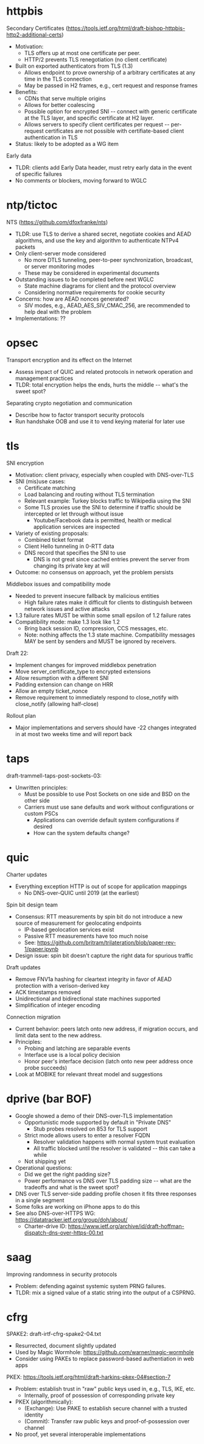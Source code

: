 # httpbis
Secondary Certificates (https://tools.ietf.org/html/draft-bishop-httpbis-http2-additional-certs)
- Motivation: 
	- TLS offers up at most one certificate per peer.
	- HTTP/2 prevents TLS renegotiation (no client certificate)
- Built on exported authenticators from TLS (1.3)
	- Allows endpoint to prove ownership of a arbitrary certificates at any time in the TLS connection 
	- May be passed in H2 frames, e.g., cert request and response frames
- Benefits:
	- CDNs that serve multiple origins
	- Allows for better coalescing
	- Possible option for encrypted SNI -- connect with generic certificate at the TLS layer, and specific certificate at H2 layer.
	- Allows servers to specify client certificates per request -- per-request certificates are not possible with certifiate-based client authentication in TLS
- Status: likely to be adopted as a WG item

Early data
- TLDR: clients add Early Data header, must retry early data in the event of specific failures
- No comments or blockers, moving forward to WGLC

# ntp/tictoc
NTS (https://github.com/dfoxfranke/nts)
- TLDR: use TLS to derive a shared secret, negotiate cookies and AEAD algorithms, and use the key and algorithm to authenticate NTPv4 packets
- Only client-server mode considered
    - No more DTLS tunneling, peer-to-peer synchronization, broadcast, or server monitoring modes
    - These may be considered in experimental documents
- Outstanding issues to be completed before next WGLC
    - State machine diagrams for client and the protocol overview
    - Considering normative requirements for cookie security
- Concerns: how are AEAD nonces generated? 
    - SIV modes, e.g., AEAD_AES_SIV_CMAC_256, are recommended to help deal with the problem
- Implementations: ??

# opsec
Transport encryption and its effect on the Internet 
- Assess impact of QUIC and related protocols in network operation and management practices
- TLDR: total encryption helps the ends, hurts the middle -- what's the sweet spot?

Separating crypto negotiation and communication
- Describe how to factor transport security protocols
- Run handshake OOB and use it to vend keying material for later use

# tls
SNI encryption
- Motivation: client privacy, especially when coupled with DNS-over-TLS
- SNI (mis)use cases:
    - Certificate matching
    - Load balancing and routing without TLS termination
    - Relevant example: Turkey blocks traffic to Wikipedia using the SNI
    - Some TLS proxies use the SNI to determine if traffic should be intercepted or let through without issue
        - Youtube/Facebook data is permitted, health or medical application services are inspected
- Variety of existing proposals:
    - Combined ticket format
    - Client Hello tunneling in 0-RTT data
    - DNS record that specifies the SNI to use
        - DNS is not great since cached entries prevent the server from changing its private key at will
- Outcome: no consensus on approach, yet the problem persists

Middlebox issues and compatibility mode
- Needed to prevent insecure fallback by malicious entities
    - High failure rates make it difficult for clients to distinguish between network issues and active attacks
- 1.3 failure rates MUST be within some small epsilon of 1.2 failure rates
- Compatibility mode: make 1.3 look like 1.2
    - Bring back session ID, compression, CCS messages, etc.
    - Note: nothing affects the 1.3 state machine. Compatibility messages MAY be sent by senders and MUST be ignored by receivers.

Draft 22:
- Implement changes for improved middlebox penetration
- Move server_certificate_type to encrypted extensions
- Allow resumption with a different SNI
- Padding extension can change on HRR
- Allow an empty ticket_nonce
- Remove requirement to immediately respond to close_notify with
  close_notify (allowing half-close)

Rollout plan
- Major implementations and servers should have -22 changes integrated in at most two weeks time and will report back

# taps
draft-trammell-taps-post-sockets-03:
- Unwritten principles:
    - Must be possible to use Post Sockets on one side and BSD on the other side
    - Carriers must use sane defaults and work without configurations or custom PSCs
        - Applications can override default system configurations if desired
        - How can the system defaults change?

# quic
Charter updates
- Everything exception HTTP is out of scope for application mappings
    - No DNS-over-QUIC until 2019 (at the earliest)

Spin bit design team
- Consensus: RTT measurements by spin bit do not introduce a new source of measurement for geolocating endpoints
    - IP-based geolocation services exist
    - Passive RTT measurements have too much noise
    - See: https://github.com/britram/trilateration/blob/paper-rev-1/paper.ipynb
- Design issue: spin bit doesn't capture the right data for spurious traffic

Draft updates
- Remove FNV1a hashing for cleartext integrity in favor of AEAD protection with a verison-derived key
- ACK timestamps removed
- Unidirectional and bidirectional state machines supported
- Simplification of integer encoding

Connection migration
- Current behavior: peers latch onto new address, if migration occurs, and limit data sent to the new address.
- Principles:
    - Probing and latching are separable events
    - Interface use is a local policy decision
    - Honor peer's interface decision (latch onto new peer address once probe succeeds)
- Look at MOBIKE for relevant threat model and suggestions

# dprive (bar BOF)
- Google showed a demo of their DNS-over-TLS implementation
    - Opportunistic mode supported by default in "Private DNS"
        - Stub probes resolved on 853 for TLS support
    - Strict mode allows users to enter a resolver FQDN
        - Resolver validation happens with normal system trust evaluation
        - All traffic blocked until the resolver is validated -- this can take a while
    - Not shipping yet
- Operational questions:
    - Did we get the right padding size?
    - Power performance vs DNS over TLS padding size -- what are the tradeoffs and what is the sweet spot?
- DNS over TLS server-side padding profile chosen it fits three responses in a single segment
- Some folks are working on iPhone apps to do this
- See also DNS-over-HTTPS WG: https://datatracker.ietf.org/group/doh/about/
    - Charter-drive ID: https://www.ietf.org/archive/id/draft-hoffman-dispatch-dns-over-https-00.txt

# saag
Improving randomness in security protocols
- Problem: defending against systemic system PRNG failures.
- TLDR: mix a signed value of a static string into the output of a CSPRNG.

# cfrg
SPAKE2: draft-irtf-cfrg-spake2-04.txt
- Resurrected, document slightly updated
- Used by Magic Wormhole: https://github.com/warner/magic-wormhole
- Consider using PAKEs to replace password-based authentiation in web apps

PKEX: https://tools.ietf.org/html/draft-harkins-pkex-04#section-7
- Problem: establish trust in "raw" public keys used in, e.g., TLS, IKE, etc.
    - Internally, proof of possession of corresponding private key
- PKEX (algorithmically):
    - (Exchange): Use PAKE to establish secure channel with a trusted identity
    - (Commit): Transfer raw public keys and proof-of-possession over channel
- No proof, yet several interoperable implementations 
